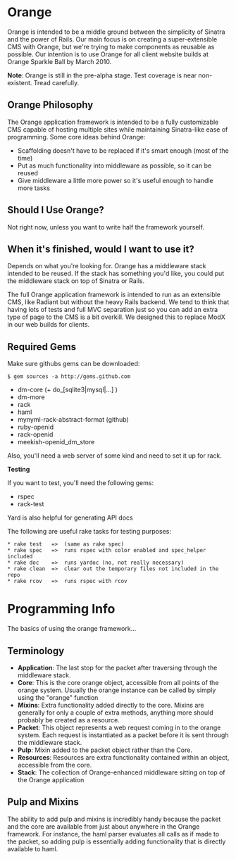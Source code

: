 Orange
======

Orange is intended to be a middle ground between the simplicity of Sinatra 
and the power of Rails. Our main focus is on creating a super-extensible CMS
with Orange, but we're trying to make components as reusable as possible. Our
intention is to use Orange for all client website builds at Orange Sparkle Ball by
March 2010. 

**Note**: Orange is still in the pre-alpha stage. Test coverage is near non-existent. 
Tread carefully.


Orange Philosophy
-----------------
The Orange application framework is intended to be a fully customizable CMS
capable of hosting multiple sites while maintaining Sinatra-like ease of 
programming. Some core ideas behind Orange:

* Scaffolding doesn't have to be replaced if it's smart enough (most of the time)
* Put as much functionality into middleware as possible, so it can be reused
* Give middleware a little more power so it's useful enough to handle more tasks


Should I Use Orange?
--------------------
Not right now, unless you want to write half the framework yourself.


When it's finished, would I want to use it?
-------------------------------------------
Depends on what you're looking for. Orange has a middleware stack intended to 
be reused. If the stack has something you'd like, you could put the middleware stack on
top of Sinatra or Rails. 

The full Orange application framework is intended to run
as an extensible CMS, like Radiant but without the heavy Rails backend. We
tend to think that having lots of tests and full MVC separation just so you 
can add an extra type of page to the CMS is a bit overkill. We designed this
to replace ModX in our web builds for clients. 

Required Gems
-------------

Make sure githubs gems can be downloaded:

    $ gem sources -a http://gems.github.com

* dm-core (+ do_[sqlite3|mysql|...] )
* dm-more
* rack
* haml
* mynyml-rack-abstract-format (github)
* ruby-openid
* rack-openid
* meekish-openid_dm_store

Also, you'll need a web server of some kind and need to set it up for rack.

**Testing** 

If you want to test, you'll need the following gems:

* rspec
* rack-test

Yard is also helpful for generating API docs

The following are useful rake tasks for testing purposes:

    * rake test   =>  (same as rake spec)
    * rake spec   =>  runs rspec with color enabled and spec_helper included
    * rake doc    =>  runs yardoc (no, not really necessary)
    * rake clean  =>  clear out the temporary files not included in the repo
    * rake rcov   =>  runs rspec with rcov
    
Programming Info
================

The basics of using the orange framework...

Terminology
-----------

* **Application**: The last stop for the packet after traversing through the middleware stack.
* **Core**: This is the core orange object, accessible from all points of the orange 
system. Usually the orange instance can be called by simply using the "orange" function
* **Mixins**: Extra functionality added directly to the core. Mixins are generally for only
a couple of extra methods, anything more should probably be created as a resource.
* **Packet**: This object represents a web request coming in to the orange system. 
Each request is instantiated as a packet before it is sent through the middleware stack.
* **Pulp**: Mixin added to the packet object rather than the Core.
* **Resources**: Resources are extra functionality contained within an object, accessible
from the core. 
* **Stack**: The collection of Orange-enhanced middleware sitting on top of the Orange application

Pulp and Mixins
---------------
The ability to add pulp and mixins is incredibly handy because the packet and the core are 
available from just about anywhere in the Orange framework. For instance, the haml parser
evaluates all calls as if made to the packet, so adding pulp is essentially adding 
functionality that is directly available to haml.